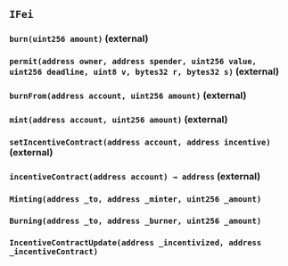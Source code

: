 ## `IFei`






### `burn(uint256 amount)` (external)





### `permit(address owner, address spender, uint256 value, uint256 deadline, uint8 v, bytes32 r, bytes32 s)` (external)





### `burnFrom(address account, uint256 amount)` (external)





### `mint(address account, uint256 amount)` (external)





### `setIncentiveContract(address account, address incentive)` (external)





### `incentiveContract(address account) → address` (external)






### `Minting(address _to, address _minter, uint256 _amount)`





### `Burning(address _to, address _burner, uint256 _amount)`





### `IncentiveContractUpdate(address _incentivized, address _incentiveContract)`







